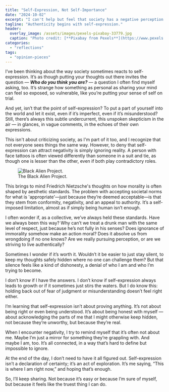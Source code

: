 ```yaml
---
title: "Self-Expression, Not Self-Importance"
date: "2024-10-02"
excerpt: "I can't help but feel that society has a negative perception of self-expression, making me question my own identity — as if I don't deserve to scribble down my thoughts, as if my inner self isn't real."
tagline: "Authenticity begins with self-expression."
header:
  overlay_image: /assets/images/pexels-pixabay-33779.jpg
  caption: "Photo credit: [**Pixabay from Pexels**](https://www.pexels.com/photo/person-holding-microphone-33779/)"
categories:
  - "reflections"
tags: 
  - "opinion-pieces"
---
```


I’ve been thinking about the way society sometimes reacts to self-expression. It’s as though putting your thoughts out there invites the question — _**Who do you think you are?**_ — a question I often find myself asking, too. It’s strange how something as personal as sharing your mind can feel so exposed, so vulnerable, like you’re putting your sense of self on trial.

And yet, isn’t that the point of self-expression? To put a part of yourself into the world and let it exist, even if it’s imperfect, even if it’s misunderstood? Still, there’s always this subtle undercurrent, this unspoken skepticism in the air — in glances, in vague comments, in the echoes of their own expressions.

This isn't about criticizing society, as I'm part of it too, and I recognize that not everyone sees things the same way. However, to deny that self-expression can attract negativity is simply ignoring reality. A person with face tattoos is often viewed differently than someone in a suit and tie, as though one is lesser than the other, even if both play contradictory roles.

<figure class="align-center">
  <img src="{{ site.url }}{{ site.baseurl }}/assets/images/black-alien-project.jpeg" alt="Black Alien Project.">
  <figcaption>The Black Alien Project.</figcaption>
</figure> 

This brings to mind Friedrich Nietzsche's thoughts on how morality is often shaped by aesthetic standards. The problem with accepting societal norms for what is 'appropriate'—just because they’re deemed acceptable—is that they stem from conformity, negativity, and an appeal to authority. It’s a self-imposed limitation, almost as if simply being human isn’t enough.

I often wonder if, as a collective, we’ve always held these standards. Have we always been this way? Why can’t we treat a drunk man with the same level of respect, just because he’s not fully in his senses? Does ignorance of immorality somehow make an action moral? Does it absolve us from wrongdoing if no one knows? Are we really pursuing perception, or are we striving to live authentically?

Sometimes I wonder if it’s worth it. Wouldn’t it be easier to just stay silent, to keep my thoughts safely hidden where no one can challenge them? But that silence feels like a kind of dishonesty, a denial of who I am and who I’m trying to become.

I don’t know if I have the answers. I don’t know if self-expression always leads to growth or if it sometimes just stirs the waters. But I do know this: holding back out of fear of judgment or misunderstanding doesn’t feel right either.

I’m learning that self-expression isn’t about proving anything. It’s not about being right or even being understood. It’s about being honest with myself — about acknowledging the parts of me that I might otherwise keep hidden, not because they’re unworthy, but because they’re real.

When I encounter negativity, I try to remind myself that it’s often not about me. Maybe I’m just a mirror for something they’re grappling with. And maybe I am, too. It’s all connected, in a way that’s hard to define but impossible to ignore.

At the end of the day, I don’t need to have it all figured out. Self-expression isn’t a declaration of certainty; it’s an act of exploration. It’s me saying, “This is where I am right now,” and hoping that’s enough.

So, I’ll keep sharing. Not because it’s easy or because I’m sure of myself, but because it feels like the truest thing I can do.